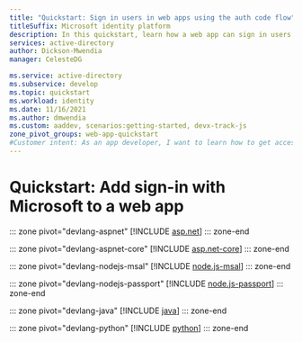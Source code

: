 ```yaml
---
title: "Quickstart: Sign in users in web apps using the auth code flow"
titleSuffix: Microsoft identity platform
description: In this quickstart, learn how a web app can sign in users of personal accounts, work accounts, and school accounts by using the authorization code flow.
services: active-directory
author: Dickson-Mwendia
manager: CelesteDG

ms.service: active-directory
ms.subservice: develop
ms.topic: quickstart
ms.workload: identity
ms.date: 11/16/2021
ms.author: dmwendia
ms.custom: aaddev, scenarios:getting-started, devx-track-js
zone_pivot_groups: web-app-quickstart
#Customer intent: As an app developer, I want to learn how to get access tokens and refresh tokens by using the Microsoft identity platform so that my web app can sign in users of personal accounts, work accounts, and school accounts.
---
```


# Quickstart: Add sign-in with Microsoft to a web app

::: zone pivot="devlang-aspnet"
[!INCLUDE [asp.net](./includes/web-app/quickstart-aspnet.md)]
::: zone-end

::: zone pivot="devlang-aspnet-core"
[!INCLUDE [asp.net-core](./includes/web-app/quickstart-aspnet-core.md)]
::: zone-end

::: zone pivot="devlang-nodejs-msal"
[!INCLUDE [node.js-msal](./includes/web-app/quickstart-nodejs-msal.md)]
::: zone-end

::: zone pivot="devlang-nodejs-passport"
[!INCLUDE [node.js-passport](./includes/web-app/quickstart-nodejs.md)]
::: zone-end

::: zone pivot="devlang-java"
[!INCLUDE [java](./includes/web-app/quickstart-java.md)]
::: zone-end

::: zone pivot="devlang-python"
[!INCLUDE [python](./includes/web-app/quickstart-python.md)]
::: zone-end